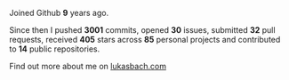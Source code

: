 Joined Github **9** years ago.

Since then I pushed **3001** commits, opened **30** issues, submitted **32** pull requests, received **405** stars across **85** personal projects and contributed to **14** public repositories.

Find out more about me on [lukasbach.com](https://lukasbach.com)
